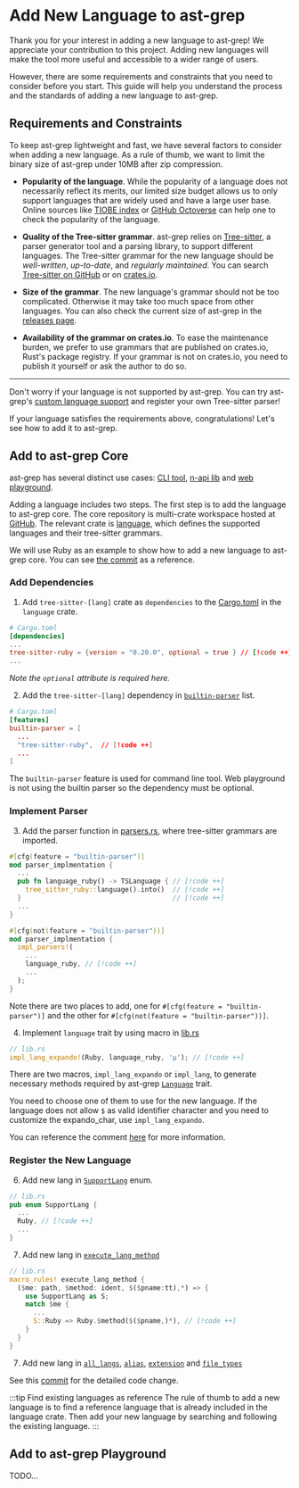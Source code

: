 # Add New Language to ast-grep

Thank you for your interest in adding a new language to ast-grep!
We appreciate your contribution to this project. Adding new languages will make the tool more useful and accessible to a wider range of users.

However, there are some requirements and constraints that you need to consider before you start. This guide will help you understand the process and the standards of adding a new language to ast-grep.

## Requirements and Constraints

To keep ast-grep lightweight and fast, we have several factors to consider when adding a new language.
As a rule of thumb, we want to limit the binary size of ast-grep under 10MB after zip compression.

* **Popularity of the language**. While the popularity of a language does not necessarily reflect its merits, our limited size budget allows us to only support languages that are widely used and have a large user base. Online sources like [TIOBE index](https://www.tiobe.com/tiobe-index/) or [GitHub Octoverse](https://octoverse.github.com/2022/top-programming-languages) can help one to check the popularity of the language.

- **Quality of the Tree-sitter grammar**.  ast-grep relies on [Tree-sitter](https://tree-sitter.github.io/tree-sitter/), a parser generator tool and a parsing library, to support different languages. The Tree-sitter grammar for the new language should be _well-written_, _up-to-date_, and _regularly maintained_. You can search [Tree-sitter on GitHub](https://github.com/search?q=tree-sitter&type=repositories) or on [crates.io](https://crates.io/search?q=tree%20sitter).

- **Size of the grammar**. The new language's grammar should not be too complicated. Otherwise it may take too much space from other languages. You can also check the current size of ast-grep in the [releases page](https://github.com/ast-grep/ast-grep/releases).

- **Availability of the grammar on crates.io**. To ease the maintenance burden, we prefer to use grammars that are published on crates.io, Rust's package registry. If your grammar is not on crates.io, you need to publish it yourself or ask the author to do so.

---

Don't worry if your language is not supported by ast-grep. You can try ast-grep's [custom language support](/advanced/custom-language.html) and register your own Tree-sitter parser!

If your language satisfies the requirements above, congratulations! Let's see how to add it to ast-grep.

## Add to ast-grep Core

ast-grep has several distinct use cases: [CLI tool](https://crates.io/crates/ast-grep), [n-api lib](https://www.npmjs.com/package/@ast-grep/napi) and [web playground](https://ast-grep.github.io/playground.html).

Adding a language includes two steps. The first step is to add the language to ast-grep core.
The core repository is multi-crate workspace hosted at [GitHub](https://github.com/ast-grep/ast-grep). The relevant crate is [language](https://github.com/ast-grep/ast-grep/tree/main/crates/language), which defines the supported languages and their tree-sitter grammars.

We will use Ruby as an example to show how to add a new language to ast-grep core. You can see [the commit](https://github.com/ast-grep/ast-grep/commit/ffe14ceb8773c5d2b85559ff7455070e2a1a9388#diff-3590708789e9cdf7fa0421ecba544a69e9bbe8dd0915f0d9ff8344a9c899adfd) as a reference.


### Add Dependencies

1. Add `tree-sitter-[lang]` crate as `dependencies` to the [Cargo.toml](https://github.com/ast-grep/ast-grep/blob/main/crates/language/Cargo.toml#L13) in the `language` crate.

```toml
# Cargo.toml
[dependencies]
...
tree-sitter-ruby = {version = "0.20.0", optional = true } // [!code ++]
...
```

*Note the  `optional` attribute is required here.*

2. Add the `tree-sitter-[lang]` dependency in [`builtin-parser`](https://github.com/ast-grep/ast-grep/blob/e494500fc5d6994c20fe0102aa4b93d2108827bb/crates/language/Cargo.toml#L40) list.

```toml
# Cargo.toml
[features]
builtin-parser = [
  ...
  "tree-sitter-ruby",  // [!code ++]
  ...
]
```

The `builtin-parser` feature is used for command line tool. Web playground is not using the builtin parser so the dependency must be optional.

### Implement Parser

3. Add the parser function in [parsers.rs](https://github.com/ast-grep/ast-grep/blob/main/crates/language/src/parsers.rs), where tree-sitter grammars are imported.

```rust
#[cfg(feature = "builtin-parser")]
mod parser_implmentation {
  ...
  pub fn language_ruby() -> TSLanguage { // [!code ++]
    tree_sitter_ruby::language().into()  // [!code ++]
  }                                      // [!code ++]
  ...
}

#[cfg(not(feature = "builtin-parser"))]
mod parser_implmentation {
  impl_parsers!(
    ...
    language_ruby, // [!code ++]
    ...
  );
}
```
Note there are two places to add, one for `#[cfg(feature = "builtin-parser")]` and the other for `#[cfg(not(feature = "builtin-parser"))]`.

4. Implement `language` trait by using macro in [lib.rs](https://github.com/ast-grep/ast-grep/commit/ffe14ceb8773c5d2b85559ff7455070e2a1a9388#diff-1f2939360f8f95434ed23b53406eac0aa8b2f404171b63c6466bbdfda728c82d)

```rust
// lib.rs
impl_lang_expando!(Ruby, language_ruby, 'µ'); // [!code ++]
```

There are two macros, `impl_lang_expando` or `impl_lang`, to generate necessary methods required by ast-grep [`Language`](https://github.com/ast-grep/ast-grep/blob/e494500fc5d6994c20fe0102aa4b93d2108827bb/crates/core/src/language.rs#L12) trait.

You need to choose one of them to use for the new language. If the language does not allow `$` as valid identifier character and you need to customize the expando_char, use `impl_lang_expando`.

You can reference the comment [here](https://github.com/ast-grep/ast-grep/blob/e494500fc5d6994c20fe0102aa4b93d2108827bb/crates/language/src/lib.rs#L1-L8) for more information.

### Register the New Language
6. Add new lang in [`SupportLang`](https://github.com/ast-grep/ast-grep/blob/e494500fc5d6994c20fe0102aa4b93d2108827bb/crates/language/src/lib.rs#L119) enum.

```rust
// lib.rs
pub enum SupportLang {
  ...
  Ruby, // [!code ++]
  ...
}
```
7. Add new lang in [`execute_lang_method`](https://github.com/ast-grep/ast-grep/blob/e494500fc5d6994c20fe0102aa4b93d2108827bb/crates/language/src/lib.rs#L229C14-L229C33)
```rust
// lib.rs
macro_rules! execute_lang_method {
  ($me: path, $method: ident, $($pname:tt),*) => {
    use SupportLang as S;
    match $me {
      ...
      S::Ruby => Ruby.$method($($pname,)*), // [!code ++]
    }
  }
}
```
7. Add new lang in [`all_langs`](https://github.com/ast-grep/ast-grep/blob/be10ff97d6d5adad4b524961d82e40ca76ab4259/crates/language/src/lib.rs#L143), [`alias`](https://github.com/ast-grep/ast-grep/blob/be10ff97d6d5adad4b524961d82e40ca76ab4259/crates/language/src/lib.rs#L188), [`extension`](https://github.com/ast-grep/ast-grep/blob/be10ff97d6d5adad4b524961d82e40ca76ab4259/crates/language/src/lib.rs#L281) and [`file_types`](https://github.com/ast-grep/ast-grep/blob/be10ff97d6d5adad4b524961d82e40ca76ab4259/crates/language/src/lib.rs#L331)

See this [commit](https://github.com/ast-grep/ast-grep/commit/ffe14ceb8773c5d2b85559ff7455070e2a1a9388#diff-1f2939360f8f95434ed23b53406eac0aa8b2f404171b63c6466bbdfda728c82d) for the detailed code change.

:::tip Find existing languages as reference
The rule of thumb to add a new language is to find a reference language that is already included in the language crate.
Then add your new language by searching and following the existing language.
:::

## Add to ast-grep Playground

TODO...